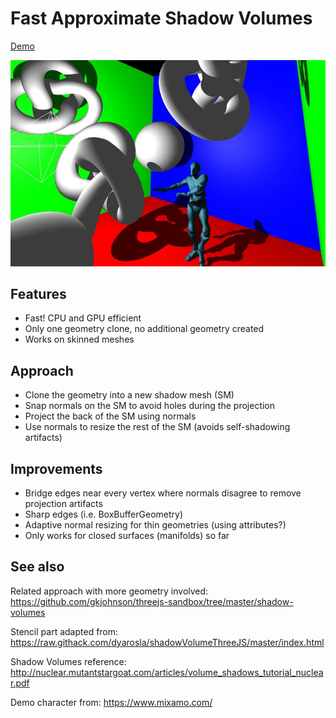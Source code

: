
# Fast Approximate Shadow Volumes

[Demo](https://madblade.github.io/shadow-volume/)

![](https://raw.githubusercontent.com/madblade/shadow-volume/master/img/capture.jpg)

## Features
- Fast! CPU and GPU efficient
- Only one geometry clone, no additional geometry created
- Works on skinned meshes

## Approach
- Clone the geometry into a new shadow mesh (SM)
- Snap normals on the SM to avoid holes during the projection
- Project the back of the SM using normals
- Use normals to resize the rest of the SM (avoids self-shadowing artifacts)

## Improvements
- Bridge edges near every vertex where normals disagree to remove projection artifacts
- Sharp edges (i.e. BoxBufferGeometry)
- Adaptive normal resizing for thin geometries (using attributes?)
- Only works for closed surfaces (manifolds) so far

## See also

Related approach with more geometry involved:
https://github.com/gkjohnson/threejs-sandbox/tree/master/shadow-volumes

Stencil part adapted from:
https://raw.githack.com/dyarosla/shadowVolumeThreeJS/master/index.html

Shadow Volumes reference:
http://nuclear.mutantstargoat.com/articles/volume_shadows_tutorial_nuclear.pdf

Demo character from:
https://www.mixamo.com/
